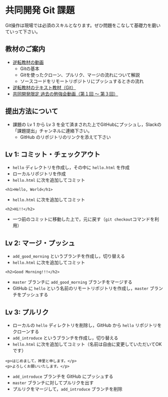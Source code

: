 # 共同開発 Git 課題
Git操作は現場では必須のスキルとなります。ぜひ問題をこなして基礎力を磨いていって下さい。

## 教材のご案内

- [逆転教材の動画](https://arcane-gorge-21903.herokuapp.com/movies)
  - Gitの基本
  - Gitを使ったクローン、プルリク、マージの流れについて解説
  - ソースコードをリモートリポジトリにプッシュするときの流れ
- [逆転教材のテキスト教材（Git）](https://arcane-gorge-21903.herokuapp.com/)
- [共同開発限定 過去の勉強会動画（第１回 〜 第３回）](https://w1581477116-8hw426585.slack.com/archives/CTK3SBDGT)


## 提出方法について

- 課題の Lv 1 から Lv 3 を全て済まされた上でGitHubにプッシュし，Slackの「課題提出」チャンネルに連絡下さい。
  - GitHub のリポジトリのリンクを添えて下さい

## Lv 1: コミット・チェックアウト

- `hello` ディレクトリを作成し，その中に `hello.html` を作成
- ローカルリポジトリを作成
- `hello.html` に次を追加してコミット

```
<h1>Hello, World</h1>
```

- `hello.html` に次を追加してコミット

```
<h2>Hi!!</h2>
```

- 一つ前のコミットに移動した上で，元に戻す（`git checkout`コマンドを利用）

## Lv 2: マージ・プッシュ

- `add_good_morning` というブランチを作成し，切り替える
- `hello.html` に次を追加してコミット

```
<h2>Good Morning!!!</h2>
```

- `master` ブランチに `add_good_morning` ブランチをマージする
- GitHub に `hello` という名前のリモートリポジトリを作成し，`master` ブランチをプッシュする

## Lv 3: プルリク

- ローカルの `hello` ディレクトリを削除し，GitHub から `hello` リポジトリをクローンする
- `add_introduce` というブランチを作成し，切り替える
- `hello.html` に次を追加してコミット（名前は自由に変更していただいてOKです）

```
<p>はじめまして，神里と申します。</p>
<p>よろしくお願いいたします。</p>
```

- `add_introduce` ブランチを GitHub にプッシュする
- `master` ブランチに対してプルリクを出す
- プルリクをマージして，`add_introduce` ブランチを削除